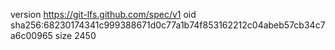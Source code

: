 version https://git-lfs.github.com/spec/v1
oid sha256:68230174341c999388671d0c77a1b74f853162212c04abeb57cb34c7a6c00965
size 2450
